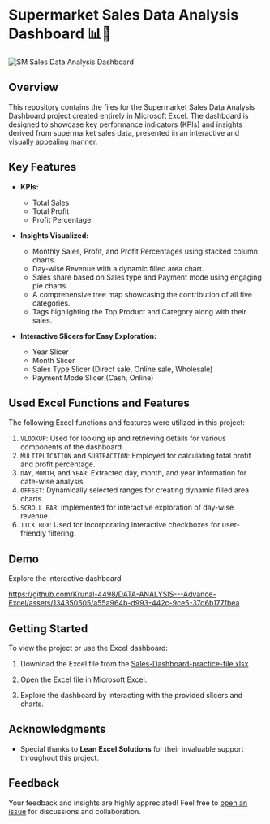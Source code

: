 # Supermarket Sales Data Analysis Dashboard 📊💼

![SM Sales Data Analysis Dashboard](https://github.com/Krunal-4498/DATA-ANALYSIS---Advance-Excel/assets/134350505/e56af3c1-3076-43d3-bfc7-aa9bfa239aab)


## Overview

This repository contains the files for the Supermarket Sales Data Analysis Dashboard project created entirely in Microsoft Excel. The dashboard is designed to showcase key performance indicators (KPIs) and insights derived from supermarket sales data, presented in an interactive and visually appealing manner.

## Key Features

- **KPIs:**
  - Total Sales
  - Total Profit
  - Profit Percentage

- **Insights Visualized:**
  - Monthly Sales, Profit, and Profit Percentages using stacked column charts.
  - Day-wise Revenue with a dynamic filled area chart.
  - Sales share based on Sales type and Payment mode using engaging pie charts.
  - A comprehensive tree map showcasing the contribution of all five categories.
  - Tags highlighting the Top Product and Category along with their sales.

- **Interactive Slicers for Easy Exploration:**
  - Year Slicer
  - Month Slicer
  - Sales Type Slicer (Direct sale, Online sale, Wholesale)
  - Payment Mode Slicer (Cash, Online)

## Used Excel Functions and Features

The following Excel functions and features were utilized in this project:

1. `VLOOKUP`: Used for looking up and retrieving details for various components of the dashboard.
2. `MULTIPLICATION` and `SUBTRACTION`: Employed for calculating total profit and profit percentage.
3. `DAY`, `MONTH`, and `YEAR`: Extracted day, month, and year information for date-wise analysis.
4. `OFFSET`: Dynamically selected ranges for creating dynamic filled area charts.
5. `SCROLL BAR`: Implemented for interactive exploration of day-wise revenue.
6. `TICK BOX`: Used for incorporating interactive checkboxes for user-friendly filtering.

## Demo

Explore the interactive dashboard 

https://github.com/Krunal-4498/DATA-ANALYSIS---Advance-Excel/assets/134350505/a55a964b-d993-442c-9ce5-37d6b177fbea




## Getting Started

To view the project or use the Excel dashboard:

1. Download the Excel file from the [Sales-Dashboard-practice-file.xlsx](https://github.com/Krunal-4498/DATA-ANALYSIS---Advance-Excel/files/14275720/Sales-Dashboard-practice-file.xlsx)


2. Open the Excel file in Microsoft Excel.

3. Explore the dashboard by interacting with the provided slicers and charts.


## Acknowledgments

- Special thanks to **Lean Excel Solutions** for their invaluable support throughout this project.

## Feedback

Your feedback and insights are highly appreciated! Feel free to [open an issue](link_to_issues) for discussions and collaboration.


